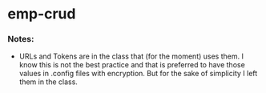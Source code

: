 # emp-crud

### Notes:
* URLs and Tokens are in the class that (for the moment) uses them. I know this is not the best practice and that is preferred to have those values in .config files with encryption. But for the sake of simplicity I left them in the class.